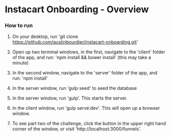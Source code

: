 <h1>Instacart Onboarding - Overview</h1>

<h3>How to run</h3>

1. On your desktop, run 'git clone https://github.com/austinbourdier/instacart-onboarding.git'

2. Open up two terminal windows, in the first, navigate to the 'client' folder of the app, and run: 'npm install && bower install' (this may take a minute)

3. In the second window, navigate to the 'server' folder of the app, and run: 'npm install'

4. In the server window, run 'gulp seed' to seed the database

5. In the server window, run 'gulp'. This starts the server.

6. In the client window, run 'gulp serve:dev'. This will open up a browser window.

7. To see part two of the challenge, click the button in the upper right hand corner of the window, or visit 'http://localhost:3000/funnels'.
